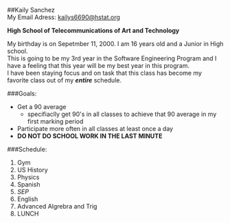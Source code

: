 ##Kaily Sanchez  
My Email Adress: [kailys6690@hstat.org](https://mail.google.com/mail/u/0/#inbox?compose=157d09bf57e47fd2)

**High School of Telecommunications of Art and Technology**

My birthday is on Sepetmber 11, 2000. I am 16 years old and a Junior in High school.  
This is going to be my 3rd year in the Software Engineering Program and I have a feeling that this year will be my best year in this program.  
I have been staying focus and on task that this class has become my favorite class out of my **_entire_** schedule.  

###Goals:
+ Get a 90 average
    - specifiaclly get 90's in all classes to achieve that 90 average in my first marking period
+ Participate more often in all classes at least once a day
+ **DO NOT DO SCHOOL WORK IN THE LAST MINUTE**

###Schedule:  
1. Gym
2. US History
3. Physics
4. Spanish
5. _SEP_
6. English
7. Advanced Algrebra and Trig
8. LUNCH
